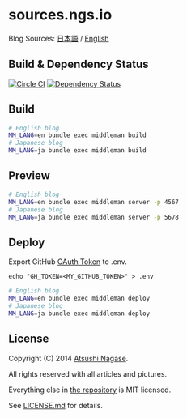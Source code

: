 sources.ngs.io
==============

Blog Sources: [日本語] / [English]

Build & Dependency Status
-------------------------

[![Circle CI](https://circleci.com/gh/ngs/sources.ngs.io/tree/master.svg?style=svg&circle-token=9e64722a06c4c42c0d0205e170215a63ef7b59b7)](https://circleci.com/gh/ngs/sources.ngs.io/tree/master) 
[![Dependency Status](https://gemnasium.com/ngs/sources.ngs.io.svg)](https://gemnasium.com/ngs/sources.ngs.io)

Build
-----

```bash
# English blog
MM_LANG=en bundle exec middleman build
# Japanese blog
MM_LANG=ja bundle exec middleman build
```

Preview
-------

```bash
# English blog
MM_LANG=en bundle exec middleman server -p 4567
# Japanese blog
MM_LANG=ja bundle exec middleman server -p 5678
```

Deploy
------

Export GitHub [OAuth Token] to .env.

```
echo "GH_TOKEN=<MY_GITHUB_TOKEN>" > .env
```


```bash
# English blog
MM_LANG=en bundle exec middleman deploy
# Japanese blog
MM_LANG=ja bundle exec middleman deploy
```

License
-------

Copyright (C) 2014 [Atsushi Nagase][English].

All rights reserved with all articles and pictures.

Everything else in [the repository][repo] is MIT licensed.

See [LICENSE.md] for details.

[日本語]: http://ja.ngs.io/
[English]: http://ngs.io/
[repo]: https://github.com/ngs/source.ngs.io/
[OAuth Token]: https://github.com/settings/tokens/new
[LICENSE.md]: https://github.com/ngs/source.ngs.io/blob/master/LICENSE.md
